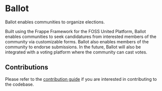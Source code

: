 # Ballot

Ballot enables communities to organize elections.

Built using the Frappe Framework for the FOSS United Platform, Ballot enables
communities to seek candidatures from interested members of the community via
customizable forms. Ballot also enables members of the community to endorse
submissions. In the future, Ballot will also be integrated with a voting
platform where the community can cast votes.

## Contributions

Please refer to the [contribution guide](./CONTRIBUTING.md) if you are
interested in contributing to the codebase.
